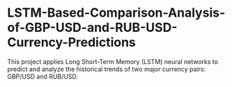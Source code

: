 # LSTM-Based-Comparison-Analysis-of-GBP-USD-and-RUB-USD-Currency-Predictions
This project applies Long Short-Term Memory (LSTM) neural networks to predict and analyze the historical trends of two major currency pairs: GBP/USD and RUB/USD.
